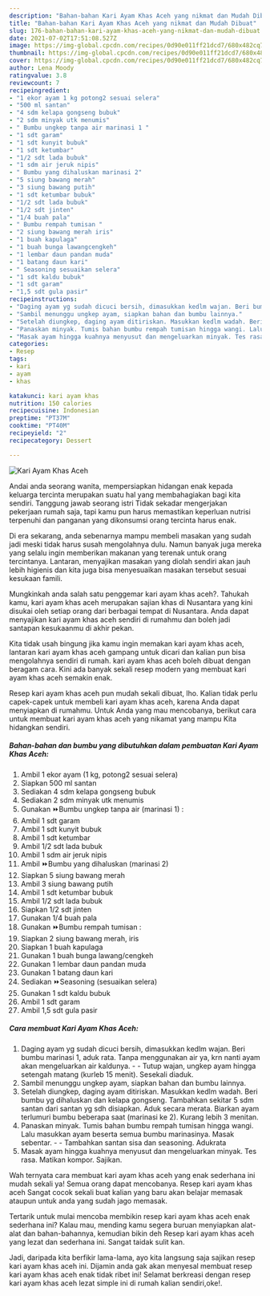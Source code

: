 ```yaml
---
description: "Bahan-bahan Kari Ayam Khas Aceh yang nikmat dan Mudah Dibuat"
title: "Bahan-bahan Kari Ayam Khas Aceh yang nikmat dan Mudah Dibuat"
slug: 176-bahan-bahan-kari-ayam-khas-aceh-yang-nikmat-dan-mudah-dibuat
date: 2021-07-02T17:51:08.527Z
image: https://img-global.cpcdn.com/recipes/0d90e011ff21dcd7/680x482cq70/kari-ayam-khas-aceh-foto-resep-utama.jpg
thumbnail: https://img-global.cpcdn.com/recipes/0d90e011ff21dcd7/680x482cq70/kari-ayam-khas-aceh-foto-resep-utama.jpg
cover: https://img-global.cpcdn.com/recipes/0d90e011ff21dcd7/680x482cq70/kari-ayam-khas-aceh-foto-resep-utama.jpg
author: Lena Moody
ratingvalue: 3.8
reviewcount: 7
recipeingredient:
- "1 ekor ayam 1 kg potong2 sesuai selera"
- "500 ml santan"
- "4 sdm kelapa gongseng bubuk"
- "2 sdm minyak utk menumis"
- " Bumbu ungkep tanpa air marinasi 1 "
- "1 sdt garam"
- "1 sdt kunyit bubuk"
- "1 sdt ketumbar"
- "1/2 sdt lada bubuk"
- "1 sdm air jeruk nipis"
- " Bumbu yang dihaluskan marinasi 2"
- "5 siung bawang merah"
- "3 siung bawang putih"
- "1 sdt ketumbar bubuk"
- "1/2 sdt lada bubuk"
- "1/2 sdt jinten"
- "1/4 buah pala"
- " Bumbu rempah tumisan "
- "2 siung bawang merah iris"
- "1 buah kapulaga"
- "1 buah bunga lawangcengkeh"
- "1 lembar daun pandan muda"
- "1 batang daun kari"
- " Seasoning sesuaikan selera"
- "1 sdt kaldu bubuk"
- "1 sdt garam"
- "1,5 sdt gula pasir"
recipeinstructions:
- "Daging ayam yg sudah dicuci bersih, dimasukkan kedlm wajan. Beri bumbu marinasi 1, aduk rata. Tanpa menggunakan air ya, krn nanti ayam akan mengeluarkan air kaldunya.  Tutup wajan, ungkep ayam hingga setengah matang (kurleb 15 menit). Sesekali diaduk."
- "Sambil menunggu ungkep ayam, siapkan bahan dan bumbu lainnya."
- "Setelah diungkep, daging ayam ditiriskan. Masukkan kedlm wadah. Beri bumbu yg dihaluskan dan kelapa gongseng. Tambahkan sekitar 5 sdm santan dari santan yg sdh disiapkan. Aduk secara merata. Biarkan ayam terlumuri bumbu beberapa saat (marinasi ke 2). Kurang lebih 3 menitan."
- "Panaskan minyak. Tumis bahan bumbu rempah tumisan hingga wangi. Lalu masukkan ayam beserta semua bumbu marinasinya. Masak sebentar.   Tambahkan santan sisa dan seasoning. Adukrata"
- "Masak ayam hingga kuahnya menyusut dan mengeluarkan minyak. Tes rasa. Matikan kompor. Sajikan."
categories:
- Resep
tags:
- kari
- ayam
- khas

katakunci: kari ayam khas 
nutrition: 150 calories
recipecuisine: Indonesian
preptime: "PT37M"
cooktime: "PT40M"
recipeyield: "2"
recipecategory: Dessert

---
```



![Kari Ayam Khas Aceh](https://img-global.cpcdn.com/recipes/0d90e011ff21dcd7/680x482cq70/kari-ayam-khas-aceh-foto-resep-utama.jpg)

Andai anda seorang wanita, mempersiapkan hidangan enak kepada keluarga tercinta merupakan suatu hal yang membahagiakan bagi kita sendiri. Tanggung jawab seorang istri Tidak sekadar mengerjakan pekerjaan rumah saja, tapi kamu pun harus memastikan keperluan nutrisi terpenuhi dan panganan yang dikonsumsi orang tercinta harus enak.

Di era  sekarang, anda sebenarnya mampu membeli masakan yang sudah jadi meski tidak harus susah mengolahnya dulu. Namun banyak juga mereka yang selalu ingin memberikan makanan yang terenak untuk orang tercintanya. Lantaran, menyajikan masakan yang diolah sendiri akan jauh lebih higienis dan kita juga bisa menyesuaikan masakan tersebut sesuai kesukaan famili. 



Mungkinkah anda salah satu penggemar kari ayam khas aceh?. Tahukah kamu, kari ayam khas aceh merupakan sajian khas di Nusantara yang kini disukai oleh setiap orang dari berbagai tempat di Nusantara. Anda dapat menyajikan kari ayam khas aceh sendiri di rumahmu dan boleh jadi santapan kesukaanmu di akhir pekan.

Kita tidak usah bingung jika kamu ingin memakan kari ayam khas aceh, lantaran kari ayam khas aceh gampang untuk dicari dan kalian pun bisa mengolahnya sendiri di rumah. kari ayam khas aceh boleh dibuat dengan beragam cara. Kini ada banyak sekali resep modern yang membuat kari ayam khas aceh semakin enak.

Resep kari ayam khas aceh pun mudah sekali dibuat, lho. Kalian tidak perlu capek-capek untuk membeli kari ayam khas aceh, karena Anda dapat menyiapkan di rumahmu. Untuk Anda yang mau mencobanya, berikut cara untuk membuat kari ayam khas aceh yang nikamat yang mampu Kita hidangkan sendiri.

<!--inarticleads1-->

##### Bahan-bahan dan bumbu yang dibutuhkan dalam pembuatan Kari Ayam Khas Aceh:

1. Ambil 1 ekor ayam (1 kg, potong2 sesuai selera)
1. Siapkan 500 ml santan
1. Sediakan 4 sdm kelapa gongseng bubuk
1. Sediakan 2 sdm minyak utk menumis
1. Gunakan  ⏩Bumbu ungkep tanpa air (marinasi 1) :
1. Ambil 1 sdt garam
1. Ambil 1 sdt kunyit bubuk
1. Ambil 1 sdt ketumbar
1. Ambil 1/2 sdt lada bubuk
1. Ambil 1 sdm air jeruk nipis
1. Ambil  ⏩Bumbu yang dihaluskan (marinasi 2)
1. Siapkan 5 siung bawang merah
1. Ambil 3 siung bawang putih
1. Ambil 1 sdt ketumbar bubuk
1. Ambil 1/2 sdt lada bubuk
1. Siapkan 1/2 sdt jinten
1. Gunakan 1/4 buah pala
1. Gunakan  ⏩Bumbu rempah tumisan :
1. Siapkan 2 siung bawang merah, iris
1. Siapkan 1 buah kapulaga
1. Gunakan 1 buah bunga lawang/cengkeh
1. Gunakan 1 lembar daun pandan muda
1. Gunakan 1 batang daun kari
1. Sediakan  ⏩Seasoning (sesuaikan selera)
1. Gunakan 1 sdt kaldu bubuk
1. Ambil 1 sdt garam
1. Ambil 1,5 sdt gula pasir




<!--inarticleads2-->

##### Cara membuat Kari Ayam Khas Aceh:

1. Daging ayam yg sudah dicuci bersih, dimasukkan kedlm wajan. Beri bumbu marinasi 1, aduk rata. Tanpa menggunakan air ya, krn nanti ayam akan mengeluarkan air kaldunya. -  - Tutup wajan, ungkep ayam hingga setengah matang (kurleb 15 menit). Sesekali diaduk.
1. Sambil menunggu ungkep ayam, siapkan bahan dan bumbu lainnya.
1. Setelah diungkep, daging ayam ditiriskan. Masukkan kedlm wadah. Beri bumbu yg dihaluskan dan kelapa gongseng. Tambahkan sekitar 5 sdm santan dari santan yg sdh disiapkan. Aduk secara merata. Biarkan ayam terlumuri bumbu beberapa saat (marinasi ke 2). Kurang lebih 3 menitan.
1. Panaskan minyak. Tumis bahan bumbu rempah tumisan hingga wangi. Lalu masukkan ayam beserta semua bumbu marinasinya. Masak sebentar.  -  - Tambahkan santan sisa dan seasoning. Adukrata
1. Masak ayam hingga kuahnya menyusut dan mengeluarkan minyak. Tes rasa. Matikan kompor. Sajikan.




Wah ternyata cara membuat kari ayam khas aceh yang enak sederhana ini mudah sekali ya! Semua orang dapat mencobanya. Resep kari ayam khas aceh Sangat cocok sekali buat kalian yang baru akan belajar memasak ataupun untuk anda yang sudah jago memasak.

Tertarik untuk mulai mencoba membikin resep kari ayam khas aceh enak sederhana ini? Kalau mau, mending kamu segera buruan menyiapkan alat-alat dan bahan-bahannya, kemudian bikin deh Resep kari ayam khas aceh yang lezat dan sederhana ini. Sangat taidak sulit kan. 

Jadi, daripada kita berfikir lama-lama, ayo kita langsung saja sajikan resep kari ayam khas aceh ini. Dijamin anda gak akan menyesal membuat resep kari ayam khas aceh enak tidak ribet ini! Selamat berkreasi dengan resep kari ayam khas aceh lezat simple ini di rumah kalian sendiri,oke!.

